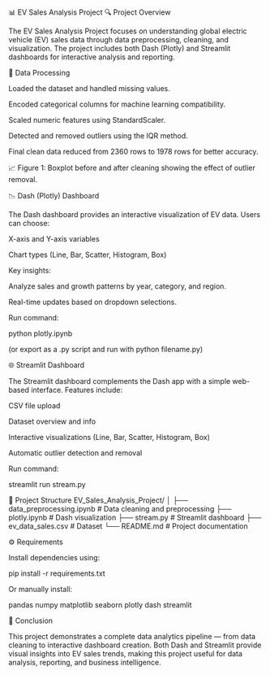 📊 EV Sales Analysis Project
🔍 Project Overview

The EV Sales Analysis Project focuses on understanding global electric vehicle (EV) sales data through data preprocessing, cleaning, and visualization.
The project includes both Dash (Plotly) and Streamlit dashboards for interactive analysis and reporting.

🧹 Data Processing

Loaded the dataset and handled missing values.

Encoded categorical columns for machine learning compatibility.

Scaled numeric features using StandardScaler.

Detected and removed outliers using the IQR method.

Final clean data reduced from 2360 rows to 1978 rows for better accuracy.

📈 Figure 1: Boxplot before and after cleaning showing the effect of outlier removal.

📉 Dash (Plotly) Dashboard

The Dash dashboard provides an interactive visualization of EV data.
Users can choose:

X-axis and Y-axis variables

Chart types (Line, Bar, Scatter, Histogram, Box)

Key insights:

Analyze sales and growth patterns by year, category, and region.

Real-time updates based on dropdown selections.

Run command:

python plotly.ipynb


(or export as a .py script and run with python filename.py)

🌐 Streamlit Dashboard

The Streamlit dashboard complements the Dash app with a simple web-based interface.
Features include:

CSV file upload

Dataset overview and info

Interactive visualizations (Line, Bar, Scatter, Histogram, Box)

Automatic outlier detection and removal

Run command:

streamlit run stream.py

📁 Project Structure
EV_Sales_Analysis_Project/
│
├── data_preprocessing.ipynb   # Data cleaning and preprocessing
├── plotly.ipynb               # Dash visualization
├── stream.py                  # Streamlit dashboard
├── ev_data_sales.csv          # Dataset
└── README.md                  # Project documentation

⚙️ Requirements

Install dependencies using:

pip install -r requirements.txt


Or manually install:

pandas
numpy
matplotlib
seaborn
plotly
dash
streamlit

🏁 Conclusion

This project demonstrates a complete data analytics pipeline — from data cleaning to interactive dashboard creation.
Both Dash and Streamlit provide visual insights into EV sales trends, making this project useful for data analysis, reporting, and business intelligence.